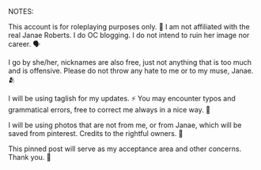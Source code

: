 NOTES:

This account is for roleplaying purposes only. 🌷 I am not affiliated with the real Janae Roberts. I do OC blogging. I do not intend to ruin her image nor career. 🗣️

I go by she/her, nicknames are also free, just not anything that is too much and is offensive. Please do not throw any hate to me or to my muse, Janae. 🫂

I will be using taglish for my updates. ⚡️ You may encounter typos and grammatical errors, free to correct me always in a nice way. 🌼

I will be using photos that are not from me, or from Janae, which will be saved from pinterest. Credits to the rightful owners. 📸

This pinned post will serve as my acceptance area and other concerns. Thank you. 🌟
